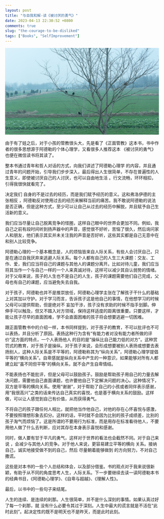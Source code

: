 ```yaml
---
layout: post
title: "与自我和解-读《被讨厌的勇气》"
date: 2023-04-13 22:30:52 +0800
comments: true
slug: "the-courage-to-be-disliked"
tags: ["Books", "SelfImprovement"]
---
```


![](/images/photo/20230203birds.jpg)

由于有了娃之后，对于小孩的管教很头大，先是看了《正面管教》这本书，书中作者的很多思想源于阿德勒的个体心理学，又看很多人推荐这本 《被讨厌的勇气》也便在微信读书将其读了。
<!--more-->

整本书通过青年和哲人对话的方式，向我们讲述了阿德勒心理学 的内容，并且通过青年的问题开始，引导我们步步深入，最后得出人生很简单，不存在普遍性的人生意义，即使被讨厌自己的人讨厌，也可以自由地生活 。行文流畅，环环相扣，引得我很快就看完了。

决定我们 自身的不是过去的经历，而是我们赋予经历的意义。这和弗洛伊德的主张相反 ，阿德勒反对使用过去的经历来解释当前的痛苦。我不敢说阿德勒的说法是否正确，但是这种方式，至少可以让自己从过去的经历中解脱，并且赋予自己生活新的意义。

我们应当尽量让自己脱离竞争的怪圈，这样自己眼中的世界会更加不同。例如，我自己之前有段时间听到扬声器中的声音，感觉很不好听，苦恼了很久，然后询问家人和朋友，他们表示其实并未关注我的声音是否好听，这些其实都是自己无意中在和别人比较竞争。

阿德勒心理的一个基本概念是，人的烦恼皆来自人际关系，有些人会讨厌自己，只是在通过自我厌弃来逃避人际关系。每个人都有自己的人生三大课题：交友、工作、爱，我们应当将自己的课题与其他人的课题分离开。比如对待儿童，我们应当将其当作一个与自己一样的一个人来真诚对待，这样可以减少其自认弱势的情绪。对于父母来说，孩子的人生也不是自己的人生，孩子的课题需要他们自己完成，父母也有自己的课题，应当避免失去自我。

对于孩子，阿德勒也并不是推崇放任，阿德勒心理学主张在了解孩子干什么的基础上对其加以守护。对于学习而言，告诉孩子这是他自己的事情，在他想学习的时候父母可以提供帮助，但是绝对不 妄加干涉，孩子没有求助的时候不指手划脚。伸伸手可以触及，但又不踏入对方领域，保持这样适度的距离很重要。只要这样，才能让孩子尽早的直面困难，学不会直面困难的孩子将会想要逃避一切困难。

跟正面管教书中的介绍一样，本书同样提到，对于孩子的教育，不可以批评也不可以表扬，并且分析了原因。表扬这种行为含有“有能力者对没有能力者所做的评价”这方面的特点，一个人表扬他人 的目的是"操纵比自己能力低的对方"。这种赏罚式的教育，对于孩子是操纵。对于孩子来说，会形成想要被别人表扬或想要去表扬别人，这种人际关系是不平等的，阿德勒称其为“纵向关系”，阿德勒心理学提倡平等的“横向关系”。自卑感就是纵向关系中产生的一种意识，如果能够对所有人都 建立起“虽不同但平等”的横向关系，就不会产生自卑情结。

不能表扬也不能批评，但是父母可以鼓励孩子。鼓励是帮助孩子用自己的力量去解决问题，需要他自己直面课题，也许要他自己下定解决问题的决心。这种情况下，双方是平等的横向关系。使用“谢谢”，对于帮助了自己的小孩或者同伴表示感谢，用“我很高兴”之类的话来传达自己真实的喜悦，也是基于横向关系的鼓励。这样做，可以让人感觉到自己有价值，从而获得勇气。

不将自己的孩子跟任何人相比，就把他当作他自己，对他的存在心怀喜悦与感激，不要按照理想形象去扣分。这样的话，平时就不会因为比别的孩子成绩差，比别的孩子淘气而烦恼了。这是所谓的不要用行为标准，而是用存在标准看待他人，不要用他人做了什么去判断，应对其存在本身表示喜悦和感谢。

同时，做人要有甘于平凡的勇气，这样对于世界的看法也会截然不同。对于自己来说 ，会减少与其他人的竞争。对于他人来说，更容易建立平等的横向 关系。接纳自己，诚实地接受做不到的自己，然后 尽量朝着能够做到 的方向努力，不对自己撒谎。

这些是对本书的一些个人总结和体会，以及部分借鉴。书的观点对于我来说很新颖，有助于从不同的角度思考人生，人际关系。下一步要继续去读一读阿德勒本书的经典书目，《阿德勒心理学》、《自卑与超越》、《理解人性》。

最后，以书中的一些句子来结尾。

人生的连续、是连续的刹那。人生很简单，并不是什么深刻的事情。如果认真过好了每一个刹那，就 没有什么必要令其过于深刻。人生中最大的谎言就是不活在“此时此刻”。起决定性的既不是明天也不是昨天，而是此时此刻。